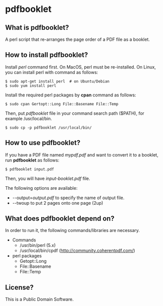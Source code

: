 # pdfbooklet

## What is pdfbooklet?
A perl script that re-arranges the page order of a PDF file as a booklet.

## How to install pdfbooklet?
Install *perl* command first. On MacOS, perl must be re-installed.
On Linux, you can install perl with command as follows:

    $ sudo apt-get install perl  # on Ubuntu/Debian
    $ sudo yum install perl

Install the required perl packages by **cpan** command as follows:

    $ sudo cpan Gertopt::Long File::Basename File::Temp

Then, put *pdfbooklet* file in your command search path ($PATH), for example /usr/local/bin.

    $ sudo cp -p pdfbooklet /usr/local/bin/

## How to use pdfbooklet?
If you have a PDF file named *mypdf.pdf* and want to convert it to a booklet, run **pdfbooklet** as follows:

    $ pdfbooklet input.pdf

Then, you will have *input-booklet.pdf* file.

The following options are available:

* --output=*output.pdf*  to specify the name of output file.
* --twoup to put 2 pages onto one page (2up)

## What does pdfbooklet depend on?
In order to run it, the following commands/libraries are necessary.

* Commands
  + /usr/bin/perl (5.x)
  + /usr/local/bin/cpdf  (http://community.coherentpdf.com/)
* perl packages
  + Getopt::Long
  + File::Basename
  + File::Temp

## License?
This is a Public Domain Software.
